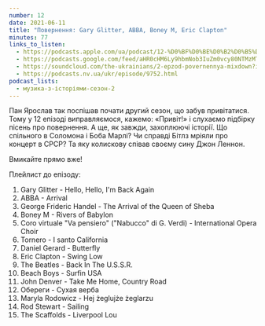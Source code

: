 ```yaml
---
number: 12
date: 2021-06-11
title: "Повернення: Gary Glitter, ABBA, Boney M, Eric Clapton"
minutes: 77
links_to_listen:
  - https://podcasts.apple.com/ua/podcast/12-%D0%BF%D0%BE%D0%B2%D0%B5%D1%80%D0%BD%D0%B5%D0%BD%D0%BD%D1%8F-gary-glitter-abba-boney-m-eric-clapton/id1546083745?i=1000525064960
  - https://podcasts.google.com/feed/aHR0cHM6Ly9hbmNob3IuZm0vcy80NTMzMTgxMC9wb2RjYXN0L3Jzcw/episode/OTVkZDJhZjEtZGVlYi00NDJkLWEwMzItYzI5ZDlkMzYxN2M1
  - https://soundcloud.com/the-ukrainians/2-epzod-povernennya-mixdown?in=the-ukrainians/sets/muzykazist
  - https://podcasts.nv.ua/ukr/episode/9752.html
podcast_lists:
  - музика-з-історіями-сезон-2
---
```


Пан Ярослав так поспішав почати другий сезон, що забув привітатися. Тому у 12
епізоді виправляємося, кажемо: «Привіт!» і слухаємо підбірку пісень про
повернення. А ще, як завжди, захоплюючі історії. Що спільного в Соломона і Боба
Марлі? Чи справді Бітлз мріяли про концерт в СРСР? Та яку колискову співав
своєму сину Джон Леннон.

Вмикайте прямо вже!

Плейлист до епізоду:

1. Gary Glitter - Hello, Hello, I'm Back Again
1. ABBA - Arrival
1. George Frideric Handel - The Arrival of the Queen of Sheba
1. Boney M - Rivers of Babylon
1. Coro virtuale "Va pensiero" ("Nabucco" di G. Verdi) - International Opera Choir
1. Tornero - I santo California
1. Daniel Gerard - Butterfly
1. Eric Clapton - Swing Low
1. The Beatles - Back In The U.S.S.R.
1. Beach Boys - Surfin USA
1. John Denver - Take Me Home, Country Road
1. Обереги - Сухая верба
1. Maryla Rodowicz - Hej żeglujże żeglarzu
1. Rod Stewart - Sailing
1. The Scaffolds - Liverpool Lou
